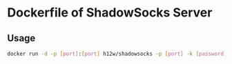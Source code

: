Dockerfile of ShadowSocks Server
================================

Usage
-----

```bash
docker run -d -p [port]:[port] h12w/shadowsocks -p [port] -k [password] -m aes-128-cfb -t 60
```
